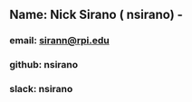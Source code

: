 ## Name:    Nick Sirano ( nsirano) -
### email:  sirann@rpi.edu
### github: nsirano
### slack:  nsirano
